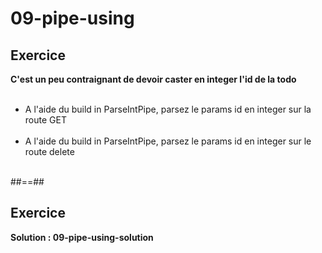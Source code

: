 <!--.slide: class="exercice" -->
# 09-pipe-using
## Exercice
**C'est un peu contraignant de devoir caster en integer l'id de la todo**<br><br>

- A l'aide du build in ParseIntPipe, parsez le params id en integer sur la route GET<br><br>
- A l'aide du build in ParseIntPipe, parsez le params id en integer sur le route delete<br><br>

##==##

<!-- .slide: class="exercice" -->
## Exercice
**Solution : 09-pipe-using-solution**
<!-- .element: class="full-center" -->
